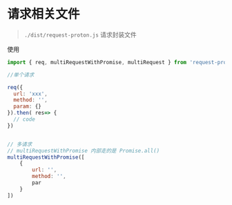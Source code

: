 # 请求相关文件


> `./dist/request-proton.js` 请求封装文件

 使用

```js
import { req, multiRequestWithPromise, multiRequest } from 'request-proton.js'

//单个请求 

req({
  url: 'xxx',
  method: '',
  param: {}
}).then( res=> {
  // code
})


// 多请求
// multiRequestWithPromise 内部走的是 Promise.all()
multiRequestWithPromise([
    {
        url: '',
        method: '',
        par
    }
])


```
